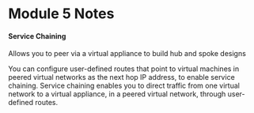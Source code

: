 # Module 5 Notes

#### Service Chaining

Allows you to peer via a virtual appliance to build hub and spoke designs

You can configure user-defined routes that point to virtual machines in peered virtual networks as the next hop IP address, to enable service chaining. Service chaining enables you to direct traffic from one virtual network to a virtual appliance, in a peered virtual network, through user-defined routes.
